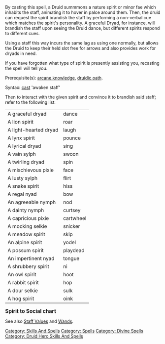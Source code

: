 By casting this spell, a Druid summmons a nature spirit or minor fae
which inhabits the staff, animating it to hover in palce around them.
Then, the druid can request the spirit brandish the staff by performing
a non-verbal cue which matches the spirit's personality. A graceful
Dryad, for instance, will brandish the staff upon seeing the Druid
dance, but different spirits respond to different cues.

Using a staff this way incurs the same lag as using one normally, but
allows the Druid to keep their held slot free for arrows and also
provides work for dryads in need.

If you have forgotten what type of spirit is presently assisting you,
recasting the spell will tell you.

Prerequisite(s): [arcane knowledge](Arcane_Knowledge.md "wikilink"),
[druidic oath](Druidic_Oath.md "wikilink").

Syntax: [cast](Cast.md "wikilink") 'awaken staff' <staff>

Then to interact with the given spirit and convince it to brandish said
staff; refer to the following list:

|                       |           |
|-----------------------|-----------|
| A graceful dryad      | dance     |
| A lion spirit         | roar      |
| A light-hearted dryad | laugh     |
| A lynx spirit         | pounce    |
| A lyrical dryad       | sing      |
| A vain sylph          | swoon     |
| A twirling dryad      | spin      |
| A mischievous pixie   | face      |
| A lusty sylph         | flirt     |
| A snake spirit        | hiss      |
| A regal nyad          | bow       |
| An agreeable nymph    | nod       |
| A dainty nymph        | curtsey   |
| A capricious pixie    | cartwheel |
| A mocking selkie      | snicker   |
| A meadow spirit       | skip      |
| An alpine spirit      | yodel     |
| A possum spirit       | playdead  |
| An impertinent nyad   | tongue    |
| A shrubbery spirit    | ni        |
| An owl spirit         | hoot      |
| A rabbit spirit       | hop       |
| A dour selkie         | sulk      |
| A hog spirit          | oink      |

<big>**Spirit to Social chart**</big>

See also [Staff Values](Staff_Values.md "wikilink") and
[Wands](:Category:_Wands.md "wikilink").

[Category: Skills And Spells](Category:_Skills_And_Spells "wikilink")
[Category: Spells](Category:_Spells "wikilink") [Category: Divine
Spells](Category:_Divine_Spells "wikilink") [Category: Druid Hero Skills
And Spells](Category:_Druid_Hero_Skills_And_Spells "wikilink")
